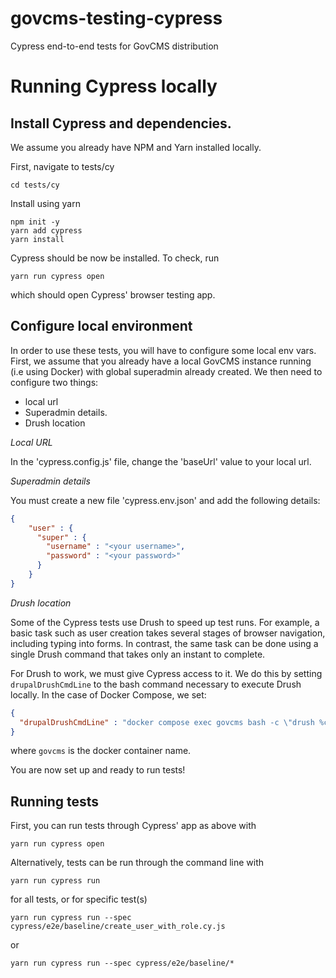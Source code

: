 # govcms-testing-cypress

Cypress end-to-end tests for GovCMS distribution

# Running Cypress locally

## Install Cypress and dependencies.

We assume you already have NPM and Yarn installed locally.

First, navigate to tests/cy

```
cd tests/cy
```

Install using yarn

```
npm init -y
yarn add cypress
yarn install
```

Cypress should be now be installed. To check, run

```
yarn run cypress open
```

which should open Cypress' browser testing app.

## Configure local environment

In order to use these tests, you will have to configure some local env vars. First,
we assume that you already have a local GovCMS instance running (i.e using Docker)
with global superadmin already created. We then need to configure two things:
- local url
- Superadmin details.
- Drush location

*Local URL*

In the 'cypress.config.js' file, change the 'baseUrl' value to your local url.

*Superadmin details*

You must create a new file 'cypress.env.json' and add the following details:

```json
{
    "user" : {
      "super" : {
        "username" : "<your username>",
        "password" : "<your password>"
      }
    }
}
```

*Drush location*

Some of the Cypress tests use Drush to speed up test runs. For example, a basic task such as user creation takes several
stages of browser navigation, including typing into forms. In contrast, the same task can be done using a single Drush
command that takes only an instant to complete.

For Drush to work, we must give Cypress access to it. We do this by setting `drupalDrushCmdLine` to the bash command
necessary to execute Drush locally. In the case of Docker Compose, we set:

```json
{
  "drupalDrushCmdLine" : "docker compose exec govcms bash -c \"drush %command\""
}
```
where `govcms` is the docker container name.

You are now set up and ready to run tests!

## Running tests

First, you can run tests through Cypress' app as above with

```
yarn run cypress open
```

Alternatively, tests can be run through the command line with

```
yarn run cypress run
```

for all tests, or for specific test(s)

```
yarn run cypress run --spec cypress/e2e/baseline/create_user_with_role.cy.js
```
or
```
yarn run cypress run --spec cypress/e2e/baseline/*
```


